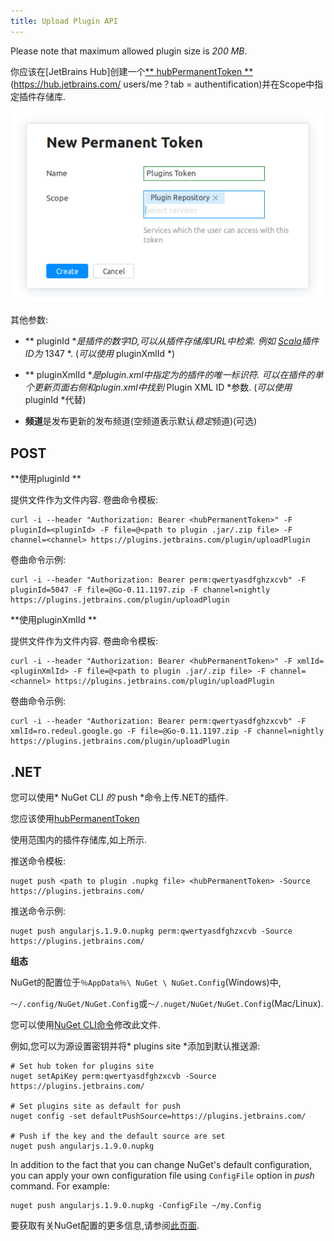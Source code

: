 ```yaml
---
title: Upload Plugin API
---
```

 
Please note that maximum allowed plugin size is *200 MB*.

你应该在[JetBrains Hub]创建一个[** hubPermanentToken **](https://www.jetbrains.com/help/hub/Manage-Permanent-Tokens.html)(https://hub.jetbrains.com/
users/me？tab = authentification)并在Scope中指定插件存储库.


![Hub Token](img/hub_token.png)


其他参数:


* ** pluginId **是插件的数字ID,可以从插件存储库URL中检索.
例如
[Scala](https://plugins.jetbrains.com/plugin/1347-scala)插件ID为* 1347 *. 
(*可以使用* pluginXmlId *)

* ** pluginXmlId **是plugin.xml中指定为<id>的插件的唯一标识符.
可以在插件的单个更新页面右侧和plugin.xml中找到* Plugin XML ID *参数. 
(*可以使用* pluginId *代替)

* **频道**是发布更新的发布频道(空频道表示默认*稳定*频道)(可选)


## POST


**使用pluginId **


提供文件作为文件内容.
卷曲命令模板:


```
curl -i --header "Authorization: Bearer <hubPermanentToken>" -F pluginId=<pluginId> -F file=@<path to plugin .jar/.zip file> -F channel=<channel> https://plugins.jetbrains.com/plugin/uploadPlugin
```

卷曲命令示例:


```
curl -i --header "Authorization: Bearer perm:qwertyasdfghzxcvb" -F pluginId=5047 -F file=@Go-0.11.1197.zip -F channel=nightly https://plugins.jetbrains.com/plugin/uploadPlugin
```

**使用pluginXmlId **


提供文件作为文件内容.
卷曲命令模板:


```
curl -i --header "Authorization: Bearer <hubPermanentToken>" -F xmlId=<pluginXmlId> -F file=@<path to plugin .jar/.zip file> -F channel=<channel> https://plugins.jetbrains.com/plugin/uploadPlugin
```

卷曲命令示例:


```
curl -i --header "Authorization: Bearer perm:qwertyasdfghzxcvb" -F xmlId=ro.redeul.google.go -F file=@Go-0.11.1197.zip -F channel=nightly https://plugins.jetbrains.com/plugin/uploadPlugin
```
## .NET

您可以使用* NuGet CLI *的* push *命令上传.NET的插件.

您应该使用[hubPermanentToken](https://www.jetbrains.com/help/hub/Manage-Permanent-Tokens.html)

使用范围内的插件存储库,如上所示.


推送命令模板:


```
nuget push <path to plugin .nupkg file> <hubPermanentToken> -Source https://plugins.jetbrains.com/
```

推送命令示例:


```
nuget push angularjs.1.9.0.nupkg perm:qwertyasdfghzxcvb -Source https://plugins.jetbrains.com/
```

**组态**


NuGet的配置位于`％AppData％\ NuGet \ NuGet.Config`(Windows)中,

`〜/.config/NuGet/NuGet.Config`或`〜/.nuget/NuGet/NuGet.Config`(Mac/Linux).

您可以使用[NuGet CLI命令](https://docs.microsoft.com/en-us/nuget/reference/nuget-config-file)修改此文件.


例如,您可以为源设置密钥并将* plugins site *添加到默认推送源:


```
# Set hub token for plugins site
nuget setApiKey perm:qwertyasdfghzxcvb -Source https://plugins.jetbrains.com/

# Set plugins site as default for push
nuget config -set defaultPushSource=https://plugins.jetbrains.com/

# Push if the key and the default source are set
nuget push angularjs.1.9.0.nupkg
```
In addition to the fact that you can change NuGet's default configuration, 
you can apply your own configuration file using `ConfigFile` option in *push* command. 
For example:

```
nuget push angularjs.1.9.0.nupkg -ConfigFile ~/my.Config
```

要获取有关NuGet配置的更多信息,请参阅[此页面](https://docs.microsoft.com/en-us/nuget/consume-packages/configuring-nuget-behavior).




